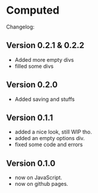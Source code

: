 Computed
========

Changelog:

Version 0.2.1 & 0.2.2
---------------------
 - Added more empty divs
 - filled some divs

Version 0.2.0
-------------
 - Added saving and stuffs

Version 0.1.1
-------------
- added a nice look, still WIP tho.
- added an empty options div.
- fixed some code and errors


Version 0.1.0
-------------
- now on JavaScript.
- now on github pages.
